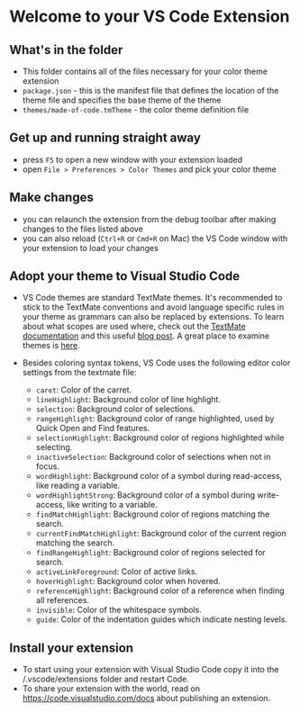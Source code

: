 # Welcome to your VS Code Extension

## What's in the folder
* This folder contains all of the files necessary for your color theme extension
* `package.json` - this is the manifest file that defines the location of the theme file
and specifies the base theme of the theme
* `themes/made-of-code.tmTheme` - the color theme definition file

## Get up and running straight away
* press `F5` to open a new window with your extension loaded
* open `File > Preferences > Color Themes` and pick your color theme

## Make changes
* you can relaunch the extension from the debug toolbar after making changes to the files listed above
* you can also reload (`Ctrl+R` or `Cmd+R` on Mac) the VS Code window with your extension to load your changes

## Adopt your theme to Visual Studio Code
* VS Code themes are standard TextMate themes. It's recommended to stick to the TextMate conventions and avoid language
specific rules in your theme as grammars can also be replaced by extensions.
To learn about what scopes are used where, check out the [TextMate documentation](https://manual.macromates.com/en/themes)
and this useful [blog post](http://www.apeth.com/nonblog/stories/textmatebundle.html). A great place to examine themes is [here](https://tmtheme-editor.herokuapp.com/#!/editor/theme/Monokai).
* Besides coloring syntax tokens, VS Code uses the following editor color settings from the textmate file:

  * `caret`: Color of the carret.
  * `lineHighlight`: Background color of line highlight.
  * `selection`: Background color of selections.
  * `rangeHighlight`: Background color of range highlighted, used by Quick Open and Find features.
  * `selectionHighlight`: Background color of regions highlighted while selecting.
  * `inactiveSelection`: Background color of selections when not in focus.
  * `wordHighlight`: Background color of a symbol during read-access, like reading a variable.
  * `wordHighlightStrong`: Background color of a symbol during write-access, like writing to a variable.
  * `findMatchHighlight`: Background color of regions matching the search.
  * `currentFindMatchHighlight`: Background color of the current region matching the search.
  * `findRangeHighlight`: Background color of regions selected for search.
  * `activeLinkForeground`: Color of active links.
  * `hoverHighlight`: Background color when hovered.
  * `referenceHighlight`: Background color of a reference when finding all references.
  * `invisible`: Color of the whitespace symbols.
  * `guide`: Color of the indentation guides which indicate nesting levels.

## Install your extension
* To start using your extension with Visual Studio Code copy it into the <user home>/.vscode/extensions folder and restart Code.
* To share your extension with the world, read on https://code.visualstudio.com/docs about publishing an extension.